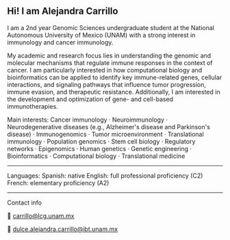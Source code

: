 Hi! I am Alejandra Carrillo 
---
I am a 2nd year Genomic Sciences undergraduate student at the National Autonomous University of Mexico (UNAM) with a strong interest in immunology and cancer immunology. 

My academic and research focus lies in understanding the genomic and molecular mechanisms that regulate immune responses in the context of cancer. I am particularly interested in how computational biology and bioinformatics can be applied to identify key immune-related genes, cellular interactions, and signaling pathways that influence tumor progression, immune evasion, and therapeutic resistance. Additionally, I am interested in the development and optimization of gene- and cell-based immunotherapies. 

Main interests: 
Cancer immunology · Neuroimmunology · Neurodegenerative diseases (e.g., Alzheimer's disease and Parkinson's disease) · Immunogenomics · Tumor microenvironment · Translational immunology · Population genomics · Stem cell biology · Regulatory networks · Epigenomics · Human genetics · Genetic engineering · Bioinformatics · Computational biology · Translational medicine

---

Languages: 
Spanish: native
English: full professional proficiency (C2)
French: elementary proficiency (A2) 


--- 
Contact info 

📧 carrillo@lcg.unam.mx

📧 dulce.alejandra.carrillo@ibt.unam.mx
